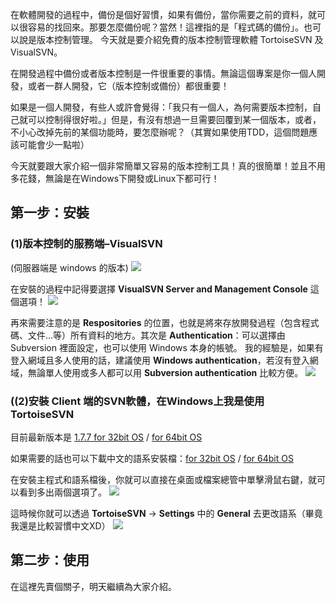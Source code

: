 在軟體開發的過程中，備份是個好習慣，如果有備份，當你需要之前的資料，就可以很容易的找回來。那要怎麼備份呢？當然！這裡指的是「程式碼的備份」。也可以說是版本控制管理。
今天就是要介紹免費的版本控制管理軟體 TortoiseSVN 及 VisualSVN。
  
在開發過程中備份或者版本控制是一件很重要的事情。無論這個專案是你一個人開發，或者一群人開發，它（版本控制或備份）都很重要！
  
如果是一個人開發，有些人或許會覺得：「我只有一個人，為何需要版本控制，自己就可以控制得很好啦。」但是，有沒有想過一旦需要回覆到某一個版本，或者，不小心改掉先前的某個功能時，要怎麼辦呢？（其實如果使用TDD，這個問題應該可能會少一點啦）
  
今天就要跟大家介紹一個非常簡單又容易的版本控制工具！真的很簡單！並且不用多花錢，無論是在Windows下開發或Linux下都可行！
  
## 第一步：安裝
### (1)版本控制的服務端–VisualSVN  
(伺服器端是 windows 的版本)
![][VisualSvn_Server01]
  
在安裝的過程中記得要選擇 **VisualSVN Server and Management Console** 這個選項！
![][VisualSvn_Server02]
  
再來需要注意的是 **Respositories** 的位置，也就是將來存放開發過程（包含程式碼、文件…等）所有資料的地方。其次是 **Authentication**：可以選擇由 Subversion 裡面設定，也可以使用 Windows 本身的帳號。
我的經驗是，如果有登入網域且多人使用的話，建議使用 **Windows authentication**，若沒有登入網域，無論單人使用或多人都可以用 **Subversion authentication** 比較方便。
![][VisualSvn_Server03]
  
### ((2)安裝 Client 端的SVN軟體，在Windows上我是使用TortoiseSVN
目前最新版本是 [1.7.7 for 32bit OS][SVNServer_177_32bit] / [for 64bit OS][SVNServer_177_64bit]
  
如果需要的話也可以下載中文的語系安裝檔：[for 32bit OS][SVNServer_177_Cht_pak_32bit] / [for 64bit OS][SVNServer_177_Cht_pak_64bit]
  
在安裝主程式和語系檔後，你就可以直接在桌面或檔案總管中單擊滑鼠右鍵，就可以看到多出兩個選項了。
![][VisualSvn_Server04]
  
這時候你就可以透過 **TortoiseSVN** -> **Settings** 中的 **General** 去更改語系（畢竟我還是比較習慣中文XD）
![][VisualSvn_Server05]
  
  
## 第二步：使用
在這裡先賣個關子，明天繼續為大家介紹。
  
  
<!-- 圖片 link -->
[VisualSvn_Server01]: <https://www.dropbox.com/s/jhz3irei5rzk3ar/Day25-SVNServer01.png?dl=1>
[VisualSvn_Server02]: <https://www.dropbox.com/s/le8mp3u3zweib39/Day25-SVNServer02.png?dl=1>
[VisualSvn_Server03]: <https://www.dropbox.com/s/2ancntc63zcubpo/Day25-SVNServer03.png?dl=1>
[VisualSvn_Server04]: <https://www.dropbox.com/s/8vsfrk3828d1axd/Day25-SVNServer04.png?dl=1>
[VisualSvn_Server05]: <https://www.dropbox.com/s/3eeqrlx8082tuqb/Day25-SVNServer05.png?dl=1>

<!-- web link -->
[SVNServer_177_32bit]: <http://sourceforge.net/projects/tortoisesvn/files/1.7.10/Application/TortoiseSVN-1.7.10.23359-win32-svn-1.7.7.msi/download?accel_key=61%3A1350547489%3Ahttp%253A//tortoisesvn.net/downloads.html%3Ac2053ad0%24b7ead3f5495606a035aea34159990e214f2e438f&click_id=7ceef412-18fa-11e2-a4ae-0200ac1d1d90&source=accel>

[SVNServer_177_64bit]: <http://sourceforge.net/projects/tortoisesvn/files/1.7.10/Application/TortoiseSVN-1.7.10.23359-x64-svn-1.7.7.msi/download?accel_key=61%3A1350547489%3Ahttp%253A//tortoisesvn.net/downloads.html%3Ac2053ad0%24b7ead3f5495606a035aea34159990e214f2e438f&click_id=7ceef412-18fa-11e2-a4ae-0200ac1d1d90-1&source=accel>

[SVNServer_177_Cht_pak_32bit]: <http://downloads.sourceforge.net/tortoisesvn/LanguagePack_1.7.10.23359-win32-zh_TW.msi?download>
[SVNServer_177_Cht_pak_64bit]: <http://downloads.sourceforge.net/tortoisesvn/LanguagePack_1.7.10.23359-x64-zh_TW.msi?download>